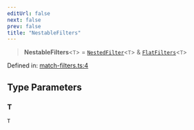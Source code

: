 ```yaml
---
editUrl: false
next: false
prev: false
title: "NestableFilters"
---
```


> **NestableFilters**\<`T`\> = [`NestedFilter`](/docs/src/content/docs/reference/type-aliases/nestedfilter/)\<`T`\> & [`FlatFilters`](/docs/src/content/docs/reference/type-aliases/flatfilters/)\<`T`\>

Defined in: [match-filters.ts:4](https://github.com/WinstonFassett/matchina/blob/2d22b2187dda803854f54b63fe09d04bd833387d/src/match-filters.ts#L4)

## Type Parameters

### T

`T`
